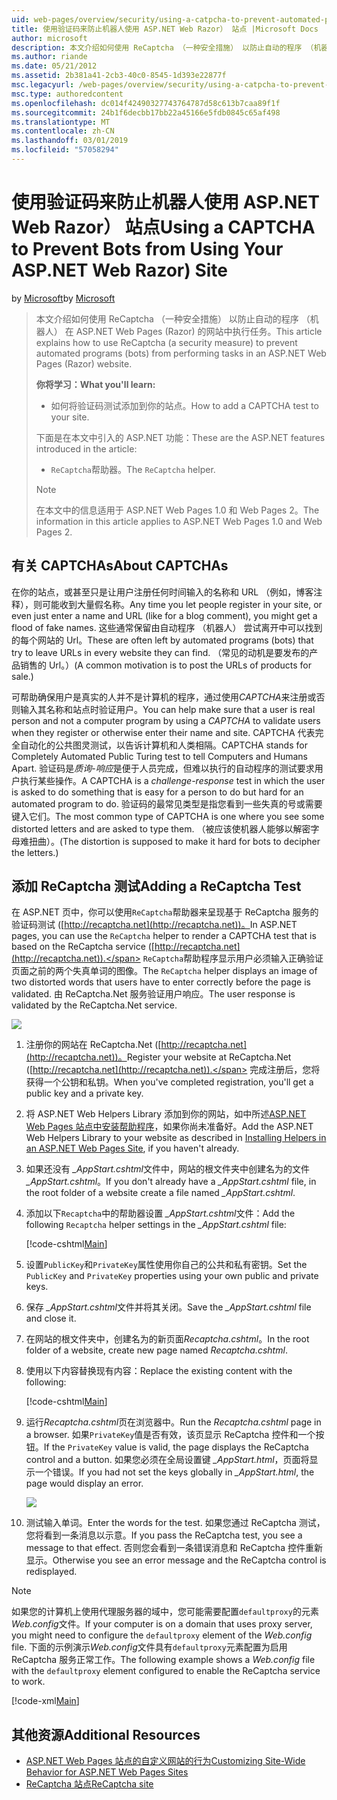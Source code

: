```yaml
---
uid: web-pages/overview/security/using-a-catpcha-to-prevent-automated-programs-bots-from-using-your-aspnet-web-site
title: 使用验证码来防止机器人使用 ASP.NET Web Razor） 站点 |Microsoft Docs
author: microsoft
description: 本文介绍如何使用 ReCaptcha （一种安全措施） 以防止自动的程序 （机器人） 执行的任务在 ASP.NET Web Pages (Razor) 我们...
ms.author: riande
ms.date: 05/21/2012
ms.assetid: 2b381a41-2cb3-40c0-8545-1d393e22877f
msc.legacyurl: /web-pages/overview/security/using-a-catpcha-to-prevent-automated-programs-bots-from-using-your-aspnet-web-site
msc.type: authoredcontent
ms.openlocfilehash: dc014f42490327743764787d58c613b7caa89f1f
ms.sourcegitcommit: 24b1f6decbb17bb22a45166e5fdb0845c65af498
ms.translationtype: MT
ms.contentlocale: zh-CN
ms.lasthandoff: 03/01/2019
ms.locfileid: "57058294"
---
```

<a name="using-a-captcha-to-prevent-bots-from-using-your-aspnet-web-razor-site"></a><span data-ttu-id="34489-103">使用验证码来防止机器人使用 ASP.NET Web Razor） 站点</span><span class="sxs-lookup"><span data-stu-id="34489-103">Using a CAPTCHA to Prevent Bots from Using Your ASP.NET Web Razor) Site</span></span>
====================
<span data-ttu-id="34489-104">by [Microsoft](https://github.com/microsoft)</span><span class="sxs-lookup"><span data-stu-id="34489-104">by [Microsoft](https://github.com/microsoft)</span></span>

> <span data-ttu-id="34489-105">本文介绍如何使用 ReCaptcha （一种安全措施） 以防止自动的程序 （机器人） 在 ASP.NET Web Pages (Razor) 的网站中执行任务。</span><span class="sxs-lookup"><span data-stu-id="34489-105">This article explains how to use ReCaptcha (a security measure) to prevent automated programs (bots) from performing tasks in an ASP.NET Web Pages (Razor) website.</span></span>
> 
> <span data-ttu-id="34489-106">**你将学习：**</span><span class="sxs-lookup"><span data-stu-id="34489-106">**What you'll learn:**</span></span> 
> 
> - <span data-ttu-id="34489-107">如何将验证码测试添加到你的站点。</span><span class="sxs-lookup"><span data-stu-id="34489-107">How to add a CAPTCHA test to your site.</span></span>
> 
> <span data-ttu-id="34489-108">下面是在本文中引入的 ASP.NET 功能：</span><span class="sxs-lookup"><span data-stu-id="34489-108">These are the ASP.NET features introduced in the article:</span></span>
> 
> - <span data-ttu-id="34489-109">`ReCaptcha`帮助器。</span><span class="sxs-lookup"><span data-stu-id="34489-109">The `ReCaptcha` helper.</span></span>
> 
> > [!NOTE]
> > <span data-ttu-id="34489-110">在本文中的信息适用于 ASP.NET Web Pages 1.0 和 Web Pages 2。</span><span class="sxs-lookup"><span data-stu-id="34489-110">The information in this article applies to ASP.NET Web Pages 1.0 and Web Pages 2.</span></span>


## <a name="about-captchas"></a><span data-ttu-id="34489-111">有关 CAPTCHAs</span><span class="sxs-lookup"><span data-stu-id="34489-111">About CAPTCHAs</span></span>

<span data-ttu-id="34489-112">在你的站点，或甚至只是让用户注册任何时间输入的名称和 URL （例如，博客注释），则可能收到大量假名称。</span><span class="sxs-lookup"><span data-stu-id="34489-112">Any time you let people register in your site, or even just enter a name and URL (like for a blog comment), you might get a flood of fake names.</span></span> <span data-ttu-id="34489-113">这些通常保留由自动程序 （机器人） 尝试离开中可以找到的每个网站的 Url。</span><span class="sxs-lookup"><span data-stu-id="34489-113">These are often left by automated programs (bots) that try to leave URLs in every website they can find.</span></span> <span data-ttu-id="34489-114">（常见的动机是要发布的产品销售的 Url。）</span><span class="sxs-lookup"><span data-stu-id="34489-114">(A common motivation is to post the URLs of products for sale.)</span></span>

<span data-ttu-id="34489-115">可帮助确保用户是真实的人并不是计算机的程序，通过使用*CAPTCHA*来注册或否则输入其名称和站点时验证用户。</span><span class="sxs-lookup"><span data-stu-id="34489-115">You can help make sure that a user is real person and not a computer program by using a *CAPTCHA* to validate users when they register or otherwise enter their name and site.</span></span> <span data-ttu-id="34489-116">CAPTCHA 代表完全自动化的公共图灵测试，以告诉计算机和人类相隔。</span><span class="sxs-lookup"><span data-stu-id="34489-116">CAPTCHA stands for Completely Automated Public Turing test to tell Computers and Humans Apart.</span></span> <span data-ttu-id="34489-117">验证码是*质询-响应*是便于人员完成，但难以执行的自动程序的测试要求用户执行某些操作。</span><span class="sxs-lookup"><span data-stu-id="34489-117">A CAPTCHA is a *challenge-response* test in which the user is asked to do something that is easy for a person to do but hard for an automated program to do.</span></span> <span data-ttu-id="34489-118">验证码的最常见类型是指您看到一些失真的号或需要键入它们。</span><span class="sxs-lookup"><span data-stu-id="34489-118">The most common type of CAPTCHA is one where you see some distorted letters and are asked to type them.</span></span> <span data-ttu-id="34489-119">（被应该使机器人能够以解密字母难扭曲）。</span><span class="sxs-lookup"><span data-stu-id="34489-119">(The distortion is supposed to make it hard for bots to decipher the letters.)</span></span>

## <a name="adding-a-recaptcha-test"></a><span data-ttu-id="34489-120">添加 ReCaptcha 测试</span><span class="sxs-lookup"><span data-stu-id="34489-120">Adding a ReCaptcha Test</span></span>

<span data-ttu-id="34489-121">在 ASP.NET 页中，你可以使用`ReCaptcha`帮助器来呈现基于 ReCaptcha 服务的验证码测试 ([http://recaptcha.net](http://recaptcha.net))。</span><span class="sxs-lookup"><span data-stu-id="34489-121">In ASP.NET pages, you can use the `ReCaptcha` helper to render a CAPTCHA test that is based on the ReCaptcha service ([http://recaptcha.net](http://recaptcha.net)).</span></span> <span data-ttu-id="34489-122">`ReCaptcha`帮助程序显示用户必须输入正确验证页面之前的两个失真单词的图像。</span><span class="sxs-lookup"><span data-stu-id="34489-122">The `ReCaptcha` helper displays an image of two distorted words that users have to enter correctly before the page is validated.</span></span> <span data-ttu-id="34489-123">由 ReCaptcha.Net 服务验证用户响应。</span><span class="sxs-lookup"><span data-stu-id="34489-123">The user response is validated by the ReCaptcha.Net service.</span></span>

![](using-a-catpcha-to-prevent-automated-programs-bots-from-using-your-aspnet-web-site/_static/image1.jpg)

1. <span data-ttu-id="34489-124">注册你的网站在 ReCaptcha.Net ([http://recaptcha.net](http://recaptcha.net))。</span><span class="sxs-lookup"><span data-stu-id="34489-124">Register your website at ReCaptcha.Net ([http://recaptcha.net](http://recaptcha.net)).</span></span> <span data-ttu-id="34489-125">完成注册后，您将获得一个公钥和私钥。</span><span class="sxs-lookup"><span data-stu-id="34489-125">When you've completed registration, you'll get a public key and a private key.</span></span>
2. <span data-ttu-id="34489-126">将 ASP.NET Web Helpers Library 添加到你的网站，如中所述[ASP.NET Web Pages 站点中安装帮助程序](https://go.microsoft.com/fwlink/?LinkId=252372)，如果你尚未准备好。</span><span class="sxs-lookup"><span data-stu-id="34489-126">Add the ASP.NET Web Helpers Library to your website as described in [Installing Helpers in an ASP.NET Web Pages Site](https://go.microsoft.com/fwlink/?LinkId=252372), if you haven't already.</span></span>
3. <span data-ttu-id="34489-127">如果还没有 *\_AppStart.cshtml*文件中，网站的根文件夹中创建名为的文件 *\_AppStart.cshtml*。</span><span class="sxs-lookup"><span data-stu-id="34489-127">If you don't already have a *\_AppStart.cshtml* file, in the root folder of a website create a file named *\_AppStart.cshtml*.</span></span>
4. <span data-ttu-id="34489-128">添加以下`Recaptcha`中的帮助器设置 *\_AppStart.cshtml*文件：</span><span class="sxs-lookup"><span data-stu-id="34489-128">Add the following `Recaptcha` helper settings in the *\_AppStart.cshtml* file:</span></span> 

    [!code-cshtml[Main](using-a-catpcha-to-prevent-automated-programs-bots-from-using-your-aspnet-web-site/samples/sample1.cshtml?highlight=6-7)]
5. <span data-ttu-id="34489-129">设置`PublicKey`和`PrivateKey`属性使用你自己的公共和私有密钥。</span><span class="sxs-lookup"><span data-stu-id="34489-129">Set the `PublicKey` and `PrivateKey` properties using your own public and private keys.</span></span>
6. <span data-ttu-id="34489-130">保存 *\_AppStart.cshtml*文件并将其关闭。</span><span class="sxs-lookup"><span data-stu-id="34489-130">Save the *\_AppStart.cshtml* file and close it.</span></span>
7. <span data-ttu-id="34489-131">在网站的根文件夹中，创建名为的新页面*Recaptcha.cshtml*。</span><span class="sxs-lookup"><span data-stu-id="34489-131">In the root folder of a website, create new page named *Recaptcha.cshtml*.</span></span>
8. <span data-ttu-id="34489-132">使用以下内容替换现有内容：</span><span class="sxs-lookup"><span data-stu-id="34489-132">Replace the existing content with the following:</span></span> 

    [!code-cshtml[Main](using-a-catpcha-to-prevent-automated-programs-bots-from-using-your-aspnet-web-site/samples/sample2.cshtml)]
9. <span data-ttu-id="34489-133">运行*Recaptcha.cshtml*页在浏览器中。</span><span class="sxs-lookup"><span data-stu-id="34489-133">Run the *Recaptcha.cshtml* page in a browser.</span></span> <span data-ttu-id="34489-134">如果`PrivateKey`值是否有效，该页显示 ReCaptcha 控件和一个按钮。</span><span class="sxs-lookup"><span data-stu-id="34489-134">If the `PrivateKey` value is valid, the page displays the ReCaptcha control and a button.</span></span> <span data-ttu-id="34489-135">如果您必须在全局设置键 *\_AppStart.html*，页面将显示一个错误。</span><span class="sxs-lookup"><span data-stu-id="34489-135">If you had not set the keys globally in *\_AppStart.html*, the page would display an error.</span></span> 

    ![](using-a-catpcha-to-prevent-automated-programs-bots-from-using-your-aspnet-web-site/_static/image1.png)
10. <span data-ttu-id="34489-136">测试输入单词。</span><span class="sxs-lookup"><span data-stu-id="34489-136">Enter the words for the test.</span></span> <span data-ttu-id="34489-137">如果您通过 ReCaptcha 测试，您将看到一条消息以示意。</span><span class="sxs-lookup"><span data-stu-id="34489-137">If you pass the ReCaptcha test, you see a message to that effect.</span></span> <span data-ttu-id="34489-138">否则您会看到一条错误消息和 ReCaptcha 控件重新显示。</span><span class="sxs-lookup"><span data-stu-id="34489-138">Otherwise you see an error message and the ReCaptcha control is redisplayed.</span></span>

> [!NOTE]
> <span data-ttu-id="34489-139">如果您的计算机上使用代理服务器的域中，您可能需要配置`defaultproxy`的元素*Web.config*文件。</span><span class="sxs-lookup"><span data-stu-id="34489-139">If your computer is on a domain that uses proxy server, you might need to configure the `defaultproxy` element of the *Web.config* file.</span></span> <span data-ttu-id="34489-140">下面的示例演示*Web.config*文件具有`defaultproxy`元素配置为启用 ReCaptcha 服务正常工作。</span><span class="sxs-lookup"><span data-stu-id="34489-140">The following example shows a *Web.config* file with the `defaultproxy` element configured to enable the ReCaptcha service to work.</span></span>
> 
> [!code-xml[Main](using-a-catpcha-to-prevent-automated-programs-bots-from-using-your-aspnet-web-site/samples/sample3.xml)]


<a id="Additional_Resources"></a>
## <a name="additional-resources"></a><span data-ttu-id="34489-141">其他资源</span><span class="sxs-lookup"><span data-stu-id="34489-141">Additional Resources</span></span>


- [<span data-ttu-id="34489-142">ASP.NET Web Pages 站点的自定义网站的行为</span><span class="sxs-lookup"><span data-stu-id="34489-142">Customizing Site-Wide Behavior for ASP.NET Web Pages Sites</span></span>](https://go.microsoft.com/fwlink/?LinkId=202906)
- [<span data-ttu-id="34489-143">ReCaptcha 站点</span><span class="sxs-lookup"><span data-stu-id="34489-143">ReCaptcha site</span></span>](https://www.google.com/recaptcha)
